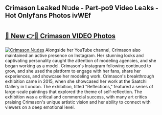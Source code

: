 ## Crimason Le𝚊ked N𝚞de - Part-po9 Video Le𝚊ks - Hot Onlyf𝚊ns Photos ivWEf

# <h2><a href="http://ab63287.deff.icu/?id=Crimason">🔗 New 👉🔴 Crimason VIDEO Photos</a></h2>

[![Crimason N𝚞des](https://i.imgur.com/rIISA9y.gif)](http://ab63287.deff.icu/?id=Crimason)
Alongside her YouTube channel, Crimason also maintained an active presence on Instagram. Her stunning looks and captivating personality caught the attention of modeling agencies, and she began working as a model. Crimason's Instagram following continued to grow, and she used the platform to engage with her fans, share her experiences, and showcase her modeling work. Crimason's breakthrough exhibition came in 2015, when she showcased her work at the Saatchi Gallery in London. The exhibition, titled "Reflections," featured a series of large-scale paintings that explored the theme of self-reflection. The exhibition was a critical and commercial success, with many art critics praising Crimason's unique artistic vision and her ability to connect with viewers on a deep emotional level.
